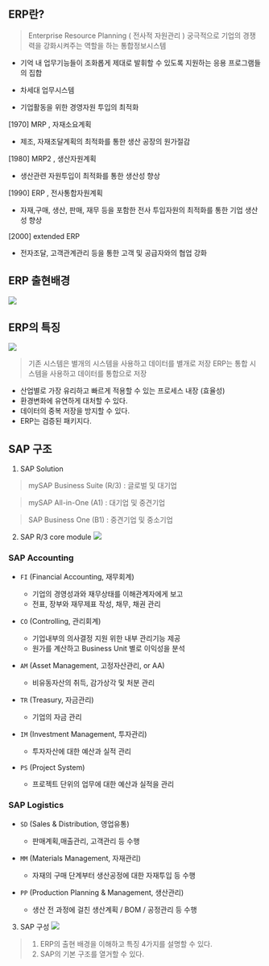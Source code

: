 ## ERP란?
> Enterprise Resource Planning ( 전사적 자원관리 )
> 궁극적으로 기업의 경쟁력을 강화시켜주는 역할을 하는 통합정보시스템

- 기억 내 업무기능들이 조화롭게 제대로 발휘할 수 있도록 지원하는 응용 프로그램들의 집합

- 차세대 업무시스템

- 기업활동을 위한 경영자원 투입의 최적화

 

[1970]  MRP , 자재소요계획
- 제조, 자재조달계획의 최적화를 통한 생산 공장의 원가절감

[1980]  MRP2 , 생산자원계획
- 생산관련 자원투입이 최적화를 통한 생산성 향상

[1990]  ERP , 전사통합자원계획
- 자재,구매, 생산, 판매, 재무 등을 포함한 전사 투입자원의 최적화를 통한 기업 생산성 향상

 [2000]  extended ERP
- 전자조달, 고객관계관리 등을 통한 고객 및 공급자와의 협업 강화

 

 

## ERP 출현배경
![](https://img1.daumcdn.net/thumb/R1280x0/?scode=mtistory2&fname=https%3A%2F%2Fblog.kakaocdn.net%2Fdn%2Fk8uOv%2FbtrUImIvq4g%2FxPkPCZQKvFppQAHIKU7saK%2Fimg.png)
 
## ERP의 특징
![](https://img1.daumcdn.net/thumb/R1280x0/?scode=mtistory2&fname=https%3A%2F%2Fblog.kakaocdn.net%2Fdn%2FbFOkqd%2FbtrUIlv6fHQ%2FJktvNU89d86nTi4QrEH7F0%2Fimg.png)

> 기존 시스템은 별개의 시스템을 사용하고 데이터를 별개로 저장
> ERP는 통합 시스템을 사용하고 데이터를 통합으로 저장

- 산업별로 가장 유리하고 빠르게 적용할 수 있는 프로세스 내장 (효율성)
- 환경변화에 유연하게 대처할 수 있다.
- 데이터의 중복 저장을 방지할 수 있다. 
- ERP는 검증된 패키지다.

## SAP 구조
1. SAP Solution

> mySAP Business Suite (R/3) : 글로벌 및 대기업

> mySAP All-in-One (A1) : 대기업 및 중견기업

> SAP Business One (B1) : 중견기업 및 중소기업

 

2. SAP R/3 core module
![](https://img1.daumcdn.net/thumb/R1280x0/?scode=mtistory2&fname=https%3A%2F%2Fblog.kakaocdn.net%2Fdn%2FbuYnEl%2FbtrUOLGDm23%2FwJpZnMK4LkIrMVYzZbeJ91%2Fimg.png)

### SAP Accounting
- `FI` (Financial Accounting, 재무회계)
    - 기업의 경영성과와 재무상태를 이해관계자에게 보고 
    - 전표, 장부와 재무제표 작성, 채무, 채권 관리

- `CO` (Controlling, 관리회계)
    - 기업내부의 의사결정 지원 위한 내부 관리기능 제공
    - 원가를 계산하고 Business Unit 별로 이익성을 분석

- `AM` (Asset Management, 고정자산관리, or AA)
    - 비유동자산의 취득, 감가상각 및 처분 관리

- `TR` (Treasury, 자금관리)
    - 기업의 자금 관리

- `IM` (Investment Management, 투자관리)
    - 투자자산에 대한 예산과 실적 관리

- `PS` (Project System)
    - 프로젝트 단위의 업무에 대한 예산과 실적을 관리

### SAP Logistics
- `SD` (Sales & Distribution, 영업유통)
    - 판매계획,매출관리, 고객관리 등 수행

- `MM` (Materials Management, 자재관리)
    - 자재의 구매 단계부터 생산공정에 대한 자재투입 등 수행

- `PP` (Production Planning & Management, 생산관리)
    - 생산 전 과정에 걸친 생산계획 / BOM / 공정관리 등 수행
 

3. SAP 구성
![](https://img1.daumcdn.net/thumb/R1280x0/?scode=mtistory2&fname=https%3A%2F%2Fblog.kakaocdn.net%2Fdn%2FrRVLc%2FbtrUKm88JeJ%2FZKRXnPZ6pQkYYxD3SykEeK%2Fimg.png)


> 1. ERP의 출현 배경을 이해하고 특징 4가지를 설명할 수 있다.
> 2. SAP의 기본 구조를 열거할 수 있다.
